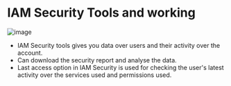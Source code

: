 # IAM Security Tools and working
![image](https://github.com/user-attachments/assets/2499c8a1-f889-4345-9713-715c33a0909a)

- IAM Security tools gives you data over users and their activity over the account.
- Can download the security report and analyse the data.
- Last access option in IAM Security is used for checking the user's latest activity over the services used and permissions used.
